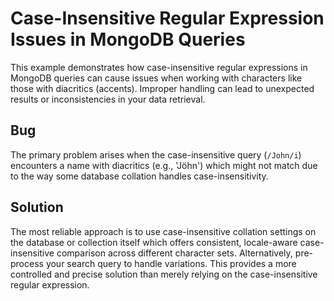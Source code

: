 # Case-Insensitive Regular Expression Issues in MongoDB Queries

This example demonstrates how case-insensitive regular expressions in MongoDB queries can cause issues when working with characters like those with diacritics (accents).  Improper handling can lead to unexpected results or inconsistencies in your data retrieval.

## Bug
The primary problem arises when the case-insensitive query (`/John/i`) encounters a name with diacritics (e.g., 'Jöhn') which might not match due to the way some database collation handles case-insensitivity.

## Solution
The most reliable approach is to use case-insensitive collation settings on the database or collection itself which offers consistent, locale-aware case-insensitive comparison across different character sets.  Alternatively, pre-process your search query to handle variations. This provides a more controlled and precise solution than merely relying on the case-insensitive regular expression.